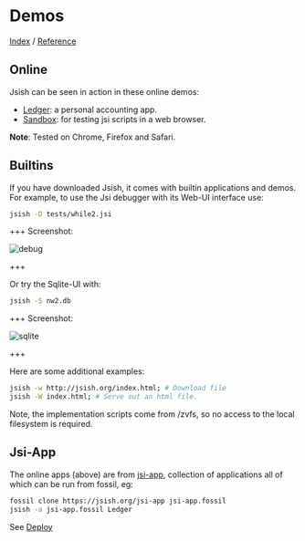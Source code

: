 Demos
=====
[Index](Index.md "Jsi Documentation Index") /  [Reference](Reference.md "Generated Command Reference")

## Online

Jsish can be seen in action in these online demos:

- [Ledger](https://jsish.org/App10/Ledger): a personal accounting app.
- [Sandbox](https://jsish.org/App11/Sandbox): for testing jsi scripts in a web browser.

**Note**:
    Tested on Chrome, Firefox and Safari.

## Builtins

If you have downloaded Jsish, it comes with builtin applications and demos.
For example, to use the Jsi debugger with its Web-UI interface use:

``` bash
jsish -D tests/while2.jsi
```

+++ Screenshot:

![debug](https://jsish.org/images/jsish_debugui.png)

+++

Or try the Sqlite-UI with:

``` bash
jsish -S nw2.db
```

+++ Screenshot:

![sqlite](https://jsish.org/images/jsish_sqliteui.png)

+++

Here are some additional examples:

``` bash
jsish -w http://jsish.org/index.html; # Download file
jsish -W index.html; # Serve out an html file.
```

Note, the implementation scripts come from /zvfs,
so no access to the local filesystem is required.

## Jsi-App

The online apps (above) are from [jsi-app](https://jsish.org/jsi-app),
collection of applications all of which can be run from fossil, eg:

``` bash
fossil clone https://jsish.org/jsi-app jsi-app.fossil
jsish -a jsi-app.fossil Ledger
```

See [Deploy](Deploy.md)




